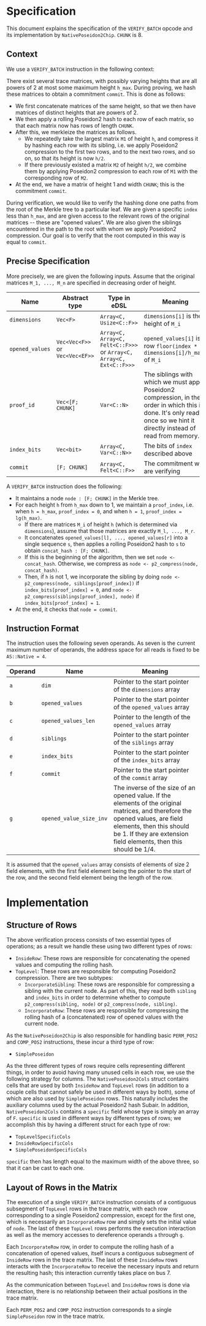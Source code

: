 # Specification

This document explains the specification of the `VERIFY_BATCH` opcode and its implementation by `NativePoseidon2Chip`. `CHUNK` is 8.

## Context

We use a `VERIFY_BATCH` instruction in the following context:

There exist several trace matrices, with possibly varying heights that are all powers of 2 at most some maximum height `h_max`.
During proving, we hash these matrices to obtain a commitment `commit`.
This is done as follows:
- We first concatenate matrices of the same height, so that we then have matrices of distinct heights that are powers of 2.
- We then apply a rolling Poseidon2 hash to each row of each matrix, so that each matrix now has rows of length `CHUNK`.
- After this, we merkleize the matrices as follows.
  - We repeatedly take the largest matrix `M1` of height `h`, and compress it by hashing each row with its sibling, i.e. we apply Poseidon2 compression to the first two rows, and to the next two rows, and so on, so that its height is now `h/2`.
  - If there previously existed a matrix `M2` of height `h/2`, we combine them by applying Poseidon2 compression to each row of `M1` with the corresponding row of `M2`.
- At the end, we have a matrix of height 1 and width `CHUNK`; this is the commitment `commit`.

During verification, we would like to verify the hashing done one paths from the root of the Merkle tree to a particular leaf. We are given a specific `index` less than `h_max`, and are given access to the relevant rows of the original matrices -- these are "opened values".
We are also given the siblings encountered in the path to the root with whom we apply Poseidon2 compression. Our goal is to verify that the root computed in this way is equal to `commit`.

## Precise Specification

More precisely, we are given the following inputs. Assume that the original matrices `M_1, ..., M_n` are specified in decreasing order of height.

| Name            | Abstract type                   | Type in eDSL                                                        | Meaning                                                                                                                                                                  |
|-----------------|---------------------------------|---------------------------------------------------------------------|--------------------------------------------------------------------------------------------------------------------------------------------------------------------------|
| `dimensions`    | `Vec<F>`                        | `Array<C, Usize<C::F>>`                                             | `dimensions[i]` is the height of `M_i`                                                                                                                                   |
| `opened_values` | `Vec<Vec<F>>` or `Vec<Vec<EF>>` | `Array<C, Array<C, Felt<C::F>>>` or `Array<C, Array<C, Ext<C::F>>>` | `opened_values[i]` is row `floor(index * dimensions[i]/h_max)` of `M_i`                                                                                                  |
| `proof_id`      | `Vec<[F; CHUNK]`                | `Var<C::N>`                                                         | The siblings with which we must apply Poseidon2 compression, in the order in which this is done. It's only read once so we hint it directly instead of read from memory. |
| `index_bits`    | `Vec<bit>`                      | `Array<C, Var<C::N>>`                                               | The bits of `index` described above                                                                                                                                      |
| `commit`        | `[F; CHUNK]`                    | `Array<C, Felt<C::F>>`                                              | The commitment we are verifying                                                                                                                                          |

A `VERIFY_BATCH` instruction does the following:
- It maintains a node `node : [F; CHUNK]` in the Merkle tree.
- For each height `h` from `h_max` down to 1, we maintain a `proof_index`, i.e. when `h = h_max`, `proof_index = 0`, and when `h = 1`, `proof_index = lg(h_max)`.
  - If there are matrices `M_i` of height `h` (which is determined via `dimensions`), assume that those matrices are exactly `M_l, ..., M_r`.
  - It concatenates `opened_values[l], ..., opened_values[r]` into a single sequence `s`, then applies a rolling Poseidon2 hash to `s` to obtain `concat_hash : [F; CHUNK]`.
  - If this is the beginning of the algorithm, then we set `node <- concat_hash`. Otherwise, we compress as `node <- p2_compress(node, concat_hash)`.
  - Then, if `h` is not 1, we incorporate the sibling by doing `node <- p2_compress(node, siblings[proof_index])` if `index_bits[proof_index] = 0`, and `node <- p2_compress(siblings[proof_index], node)` if `index_bits[proof_index] = 1`.
- At the end, it checks that `node = commit`.

## Instruction Format

The instruction uses the following seven operands. As seven is the current maximum number of operands, the address space for all reads is fixed to be `AS::Native = 4`.

| Operand | Name | Meaning                                                                                                                                                                                                                          |
|---------|------|----------------------------------------------------------------------------------------------------------------------------------------------------------------------------------------------------------------------------------|
| `a` | `dim` | Pointer to the start pointer of the `dimensions` array                                                                                                                                                                           |
| `b` | `opened_values` | Pointer to the start pointer of the `opened_values` array                                                                                                                                                                        |
| `c` | `opened_values_len` | Pointer to the length of the `opened_values` array                                                                                                                                                                               |
| `d` | `siblings` | Pointer to the start pointer of the `siblings` array                                                                                                                                                                             |
| `e` | `index_bits` | Pointer to the start pointer of the `index_bits` array                                                                                                                                                                           |
| `f` | `commit` | Pointer to the start pointer of the `commit` array                                                                                                                                                                               |
| `g` | `opened_value_size_inv` | The inverse of the size of an opened value. If the elements of the original matrices, and therefore the opened values, are field elements, then this should be 1. If they are extension field elements, then this should be 1/4. |

It is assumed that the `opened_values` array consists of elements of size 2 field elements, with the first field element being the pointer to the start of the row, and the second field element being the length of the row.

# Implementation

## Structure of Rows

The above verification process consists of two essential types of operations; as a result we handle these using two different types of rows:
- `InsideRow`: These rows are responsible for concatenating the opened values and computing the rolling hash.
- `TopLevel`: These rows are responsible for computing Poseidon2 compression. There are two subtypes:
  - `IncorporateSibling`: These rows are responsible for compressing a sibling with the current node. As part of this, they read both `sibling` and `index_bits` in order to determine whether to compute `p2_compress(sibling, node)` or `p2_compress(node, sibling)`.
  - `IncorporateRow`: These rows are responsible for compressing the rolling hash of a (concatenated) row of opened values with the current node.

As the `NativePoseidon2Chip` is also responsible for handling basic `PERM_POS2` and `COMP_POS2` instructions, these incur a third type of row:
- `SimplePoseidon`

As the three different types of rows require cells representing different things, in order to avoid having many unused cells in each row, we use the following strategy for columns.
The `NativePoseidon2Cols` struct contains cells that are used by both `InsideRow` and `TopLevel` rows (in addition to a couple cells that cannot safely be used in different ways by both), some of which are also used by `SimplePoseidon` rows.
This naturally includes the auxiliary columns used by the actual Poseidon2 hash Subair.
In addition, `NativePoseidon2Cols` contains a `specific` field whose type is simply an array of `F`.
`specific` is used in different ways by different types of rows; we accomplish this by having a different struct for each type of row:
- `TopLevelSpecificCols`
- `InsideRowSpecificCols`
- `SimplePoseidonSpecificCols`

`specific` then has length equal to the maximum width of the above three, so that it can be cast to each one.


## Layout of Rows in the Matrix

The execution of a single `VERIFY_BATCH` instruction consists of a contiguous subsegment of `TopLevel` rows in the trace matrix, with each row corresponding to a single Poseidon2 compression, except for the first one, which is necessarily an `IncorporateRow` row and simply sets the initial value of `node`.
The last of these `TopLevel` rows performs the execution interaction as well as the memory accesses to dereference operands `a` through `g`.

Each `IncorporateRow` row, in order to compute the rolling hash of a concatenation of opened values, itself incurs a contiguous subsegment of `InsideRow` rows in the trace matrix.
The last of these `InsideRow` rows interacts with the `IncorporateRow` to receive the necessary inputs and return the resulting hash; this interaction currently takes place on bus 7.

As the communication between `TopLevel` and `InsideRow` rows is done via interaction, there is no relationship between their actual positions in the trace matrix.

Each `PERM_POS2` and `COMP_POS2` instruction corresponds to a single `SimplePoseidon` row in the trace matrix.